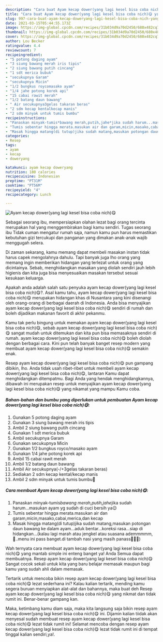 ```yaml
---
description: "Cara buat Ayam kecap dower(yang lagi kesel bisa coba nich)😋 yang enak dan Mudah Dibuat"
title: "Cara buat Ayam kecap dower(yang lagi kesel bisa coba nich)😋 yang enak dan Mudah Dibuat"
slug: 997-cara-buat-ayam-kecap-doweryang-lagi-kesel-bisa-coba-nich-yang-enak-dan-mudah-dibuat
date: 2021-03-15T05:44:55.173Z
image: https://img-global.cpcdn.com/recipes/31b034d9a70d2450/680x482cq70/ayam-kecap-doweryang-lagi-kesel-bisa-coba-nich😋-foto-resep-utama.jpg
thumbnail: https://img-global.cpcdn.com/recipes/31b034d9a70d2450/680x482cq70/ayam-kecap-doweryang-lagi-kesel-bisa-coba-nich😋-foto-resep-utama.jpg
cover: https://img-global.cpcdn.com/recipes/31b034d9a70d2450/680x482cq70/ayam-kecap-doweryang-lagi-kesel-bisa-coba-nich😋-foto-resep-utama.jpg
author: Lou Becker
ratingvalue: 4.4
reviewcount: 7
recipeingredient:
- "5 potong daging ayam"
- "3 siung bawang merah iris tipis"
- "2 siung bawang putih cincang"
- "1 sdt merica bubuk"
- "secukupnya Garam"
- "secukupnya Micin"
- "1/2 bungkus roycomasako ayam"
- "1/4 jahe potong korek api"
- "15 cabai rawit merah"
- "1/2 batang daun bawang"
- " Air secukupnya3gelas takaran beras"
- "2 sdm kecap kentalkecap manis"
- "2 sdm minyak untuk tumis bumbu"
recipeinstructions:
- "Panaskan minyak-tumis*bawang merah,putih,jahe*jika sudah harum...masukan ayam yg sudah di cuci bersih ya😉"
- "Tumis sebentar hingga merata.masukan air dan garam,micin,masako,cabai,merica,dan kecap"
- "Masak hingga matang(di tutup)jika sudah matang,masukan potongan daun bawang ke dalam ayam...aduk bentar...koreksi rasa...siap di hidangkan...(kalau lagi marah atau jengkel atau suasana ademmmmm,🥶..menu ini pass banget.di tambah nasi yang masih panass🤤🤤🤤)"
categories:
- Resep
tags:
- ayam
- kecap
- doweryang

katakunci: ayam kecap doweryang 
nutrition: 180 calories
recipecuisine: Indonesian
preptime: "PT31M"
cooktime: "PT56M"
recipeyield: "4"
recipecategory: Lunch

---
```



![Ayam kecap dower(yang lagi kesel bisa coba nich)😋](https://img-global.cpcdn.com/recipes/31b034d9a70d2450/680x482cq70/ayam-kecap-doweryang-lagi-kesel-bisa-coba-nich😋-foto-resep-utama.jpg)

Sebagai seorang ibu, mempersiapkan olahan lezat bagi orang tercinta merupakan hal yang menggembirakan bagi kamu sendiri. Tugas seorang ibu Tidak cuman mengatur rumah saja, namun kamu pun harus memastikan kebutuhan gizi tercukupi dan panganan yang dimakan anak-anak wajib menggugah selera.

Di zaman  sekarang, kamu memang dapat membeli masakan instan tidak harus capek mengolahnya dahulu. Tapi banyak juga lho orang yang memang ingin memberikan hidangan yang terlezat untuk orang yang dicintainya. Sebab, menghidangkan masakan yang diolah sendiri jauh lebih higienis dan kita juga bisa menyesuaikan masakan tersebut sesuai kesukaan keluarga. 



Apakah anda adalah salah satu penyuka ayam kecap dower(yang lagi kesel bisa coba nich)😋?. Asal kamu tahu, ayam kecap dower(yang lagi kesel bisa coba nich)😋 merupakan hidangan khas di Nusantara yang kini disenangi oleh orang-orang di berbagai daerah di Indonesia. Anda bisa menyajikan ayam kecap dower(yang lagi kesel bisa coba nich)😋 sendiri di rumah dan boleh dijadikan makanan favorit di akhir pekanmu.

Kamu tak perlu bingung untuk memakan ayam kecap dower(yang lagi kesel bisa coba nich)😋, sebab ayam kecap dower(yang lagi kesel bisa coba nich)😋 sangat mudah untuk ditemukan dan kita pun bisa memasaknya sendiri di rumah. ayam kecap dower(yang lagi kesel bisa coba nich)😋 boleh diolah dengan berbagai cara. Kini pun telah banyak banget resep modern yang membuat ayam kecap dower(yang lagi kesel bisa coba nich)😋 semakin enak.

Resep ayam kecap dower(yang lagi kesel bisa coba nich)😋 pun gampang dibikin, lho. Anda tidak usah ribet-ribet untuk membeli ayam kecap dower(yang lagi kesel bisa coba nich)😋, lantaran Kamu dapat menghidangkan ditempatmu. Bagi Anda yang hendak menghidangkannya, dibawah ini merupakan resep untuk menyajikan ayam kecap dower(yang lagi kesel bisa coba nich)😋 yang nikamat yang mampu Kamu coba.

<!--inarticleads1-->

##### Bahan-bahan dan bumbu yang diperlukan untuk pembuatan Ayam kecap dower(yang lagi kesel bisa coba nich)😋:

1. Gunakan 5 potong daging ayam
1. Gunakan 3 siung bawang merah iris tipis
1. Ambil 2 siung bawang putih cincang
1. Gunakan 1 sdt merica bubuk
1. Ambil secukupnya Garam
1. Gunakan secukupnya Micin
1. Gunakan 1/2 bungkus royco/masako ayam
1. Gunakan 1/4 jahe potong korek api
1. Ambil 15 cabai rawit merah
1. Ambil 1/2 batang daun bawang
1. Ambil  Air secukupnya(-/+3gelas takaran beras)
1. Sediakan 2 sdm kecap kental/kecap manis
1. Ambil 2 sdm minyak untuk tumis bumbu💃




<!--inarticleads2-->

##### Cara membuat Ayam kecap dower(yang lagi kesel bisa coba nich)😋:

1. Panaskan minyak-tumis*bawang merah,putih,jahe*jika sudah harum...masukan ayam yg sudah di cuci bersih ya😉
1. Tumis sebentar hingga merata.masukan air dan garam,micin,masako,cabai,merica,dan kecap
1. Masak hingga matang(di tutup)jika sudah matang,masukan potongan daun bawang ke dalam ayam...aduk bentar...koreksi rasa...siap di hidangkan...(kalau lagi marah atau jengkel atau suasana ademmmmm,🥶..menu ini pass banget.di tambah nasi yang masih panass🤤🤤🤤)




Wah ternyata cara membuat ayam kecap dower(yang lagi kesel bisa coba nich)😋 yang mantab simple ini enteng banget ya! Anda Semua dapat membuatnya. Resep ayam kecap dower(yang lagi kesel bisa coba nich)😋 Sangat cocok sekali untuk kita yang baru belajar memasak maupun bagi kamu yang sudah ahli dalam memasak.

Tertarik untuk mencoba bikin resep ayam kecap dower(yang lagi kesel bisa coba nich)😋 lezat sederhana ini? Kalau kalian tertarik, mending kamu segera buruan menyiapkan alat-alat dan bahannya, maka buat deh Resep ayam kecap dower(yang lagi kesel bisa coba nich)😋 yang nikmat dan tidak rumit ini. Benar-benar gampang kan. 

Maka, ketimbang kamu diam saja, maka kita langsung saja bikin resep ayam kecap dower(yang lagi kesel bisa coba nich)😋 ini. Dijamin kalian tiidak akan menyesal sudah membuat resep ayam kecap dower(yang lagi kesel bisa coba nich)😋 lezat tidak rumit ini! Selamat mencoba dengan resep ayam kecap dower(yang lagi kesel bisa coba nich)😋 lezat tidak rumit ini di tempat tinggal kalian sendiri,ya!.

